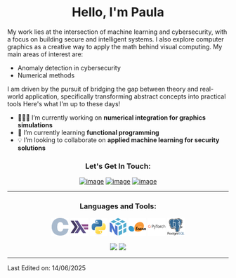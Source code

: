 <h1 align="center">Hello, I'm Paula</h1>

My work lies at the intersection of machine learning and cybersecurity, with a focus on building secure and intelligent systems. I also explore computer graphics as a creative way to apply the math behind visual computing. My main areas of interest are:

- Anomaly detection in cybersecurity
- Numerical methods

I am driven by the pursuit of bridging the gap between theory and real-world application, specifically transforming abstract concepts into practical tools  Here's what I'm up to these days!

- 👩🏻‍💻 I’m currently working on **numerical integration for graphics simulations**
- 📑 I’m currently learning **functional programming**
- 💡 I’m looking to collaborate on **applied machine learning for security solutions**

<h3 align="center">Let's Get In Touch:</h3>
<div align="center">

[![image](https://img.shields.io/badge/LinkedIn-3E6D9C?style=for-the-badge&logo=&logoColor=white)](https://www.linkedin.com/in/paulaamaya/)
[![image](https://img.shields.io/badge/Website-FF577F?style=for-the-badge&logo=&logoColor=white)](https://paulaamaya.com/)
[![image](https://img.shields.io/badge/Email-DD6B4D?style=for-the-badge&logo=&logoColor=white)](mailto:hello@paulaamaya.com)
  
</div>

---

<h3 align="center">Languages and Tools:</h3>

<p align="center"> 
   <!-- C -->
  <a> 
    <img src="https://github.com/devicons/devicon/blob/master/icons/c/c-original.svg" alt="C" width="40" height="40"/> 
  </a>
  <!-- Haskell -->
  <a> 
    <img src="https://github.com/devicons/devicon/blob/master/icons/haskell/haskell-original.svg" alt="haskell" width="40" height="40"/> 
  </a>
  <!-- Python -->
  <a> 
    <img src="https://raw.githubusercontent.com/devicons/devicon/master/icons/python/python-original.svg" alt="python" width="40" height="40"/> 
  </a>
  <!-- Numpy -->
  <a> 
    <img src="https://github.com/devicons/devicon/blob/master/icons/numpy/numpy-original.svg" alt="numpy" width="40" height="40"/> 
  </a>
  <!-- Sci-Kit Learn -->
  <a> 
    <img src="https://github.com/devicons/devicon/blob/master/icons/scikitlearn/scikitlearn-original.svg" alt="scikitlearn" width="40" height="40"/> 
  </a>
  <!-- PyTorch -->
  <a> 
    <img src="https://github.com/devicons/devicon/blob/master/icons/pytorch/pytorch-original-wordmark.svg" alt="pytorch" width="40" height="40"/> 
  </a>
  <!-- PostGres -->
  <a> 
    <img src="https://github.com/devicons/devicon/blob/master/icons/postgresql/postgresql-original-wordmark.svg" alt="postgresql" width="40" height="40"/> 
  </a>
</p>

<p align= "center">
  <img height = "150" src="https://github-readme-stats.vercel.app/api?username=paulaamaya&theme=react&show_icons=true&count_private=true"/>
  <img height= "150" src="https://github-readme-stats.vercel.app/api/top-langs/?username=paulaamaya&theme=react&layout=compact" />
</p>

------

Last Edited on: 14/06/2025
